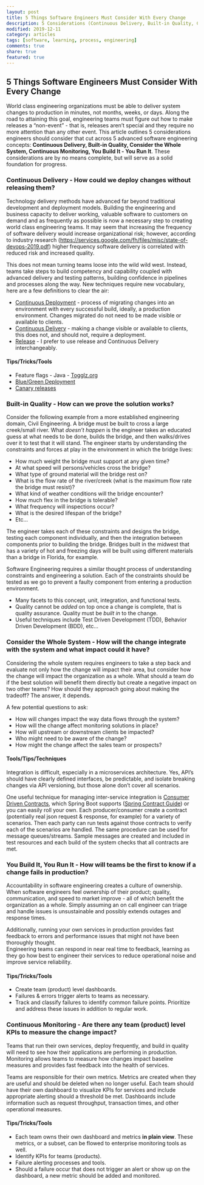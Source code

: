 ```yaml
---
layout: post
title: 5 Things Software Engineers Must Consider With Every Change
description: 5 Considerations (Continuous Delivery, Built-in Quality, Consider the Whole System, Continuous Monitoring, You Build It - You Run It) Software Engineers should take into account with each change.
modified: 2019-12-11
category: articles
tags: [software, learning, process, engineering]
comments: true
share: true
featured: true
---
```


## 5 Things Software Engineers Must Consider With Every Change

World class engineering organizations must be able to deliver system changes to 
production in minutes, not months, weeks, or days.  Along the road to attaining 
this goal, engineering teams must figure out how to make releases a 
“non-event” - that is, releases aren’t special and they require no more attention 
than any other event.  This article outlines 5 considerations engineers should 
consider that cut across 5 advanced software engineering 
concepts: **Continuous Delivery, Built-in Quality, Consider the Whole System, 
Continuous Monitoring, You Build It - You Run It**.  These considerations are by 
no means complete, but will serve as a solid foundation for progress.

### **Continuous Delivery** - How could we deploy changes without releasing them?

Technology delivery methods have advanced far beyond traditional development 
and deployment models.  Building the engineering and business capacity to 
deliver working, valuable software to customers on demand and as frequently 
as possible is now a necessary step to creating world class engineering 
teams.  It may seem that increasing the frequency of software delivery 
would increase organizational risk; however, according to industry 
research (https://services.google.com/fh/files/misc/state-of-devops-2019.pdf) 
higher frequency software delivery is correlated with reduced risk and 
increased quality.

This does not mean turning teams loose into the wild wild west. Instead, teams 
take steps to build competency and capability coupled with advanced delivery 
and testing patterns, building confidence in pipelines and processes along the 
way.  New techniques require new vocabulary, here are a few definitions to 
clear the air:

* <u>Continuous Deployment</u> - process of migrating changes into an environment 
with every successful build, ideally, a production environment.  Changes 
migrated do not need to be made visible or available to clients.
* <u>Continuous Delivery</u> - making a change visible or available to clients, this 
does not, and should not, require a deployment.
* <u>Release</u> - I prefer to use release and Continuous Delivery interchangeably.

#### Tips/Tricks/Tools

* Feature flags - Java - [Togglz.org](https://www.togglz.org)
* [Blue/Green Deployment](https://martinfowler.com/bliki/BlueGreenDeployment.html) 
* [Canary releases](https://martinfowler.com/bliki/CanaryRelease.html?ref=wellarchitected)

### **Built-in Quality** - How can we prove the solution works?
Consider the following example from a more established engineering domain, Civil 
Engineering.  A bridge must be built to cross a large creek/small river.  What 
*doesn’t happen* is the engineer takes an educated guess at what needs to be 
done, builds the bridge, and then walks/drives over it to test that it will 
stand.  The engineer starts by understanding the constraints and forces at 
play in the environment in which the bridge lives:

* How much weight the bridge must support at any given time?
* At what speed will persons/vehicles cross the bridge?
* What type of ground material will the bridge rest on?
* What is the flow rate of the river/creek (what is the maximum flow rate 
the bridge must resist)?
* What kind of weather conditions will the bridge encounter?
* How much flex in the bridge is tolerable?
* What frequency will inspections occur?
* What is the desired lifespan of the bridge?
* Etc…

The engineer takes each of these constraints and designs the bridge, testing 
each component individually, and then the integration between components 
prior to building the bridge.  Bridges built in the midwest that has a variety 
of hot and freezing days will be built using different materials than a 
bridge in Florida, for example.

Software Engineering requires a similar thought process of understanding 
constraints and engineering a solution.  Each of the constraints should 
be tested as we go to prevent a faulty component from entering a 
production environment.

* Many facets to this concept, unit, integration, and functional tests.
* Quality cannot be *added* on top once a change is complete, that is 
quality assurance.  Quality must be *built in* to the change.  
* Useful techniques include Test Driven Development (TDD), Behavior 
Driven Development (BDD), etc...

### **Consider the Whole System** - How will the change integrate with the system and what impact could it have?

Considering the whole system requires engineers to take a step back and 
evaluate not only how the change will impact their area, but consider how 
the change will impact the organization as a whole.  What should a team do 
if the best solution will benefit them directly but create a negative impact 
on two other teams?  How should they approach going about making the 
tradeoff?  The answer, it depends.

A few potential questions to ask:

* How will changes impact the way data flows through the system?
* How will the change affect monitoring solutions in place?
* How will upstream or downstream clients be impacted?
* Who might need to be aware of the change?
* How might the change affect the sales team or prospects?

#### Tools/Tips/Techniques

Integration is difficult, especially in a microservices architecture.  Yes, 
API’s should have clearly defined interfaces, be predictable, and isolate 
breaking changes via API versioning, but those alone don’t cover all scenarios.

One useful technique for managing inter-service integration is 
[Consumer Driven Contracts](https://martinfowler.com/articles/consumerDrivenContracts.html), 
which Spring Boot supports 
([Spring Contract Guide](https://spring.io/guides/gs/contract-rest/)) or you 
can easily roll your own.  Each producer/consumer create a contract 
(potentially real json request & response, for example) for a variety of 
scenarios.  Then each party can run tests against those contracts to verify 
each of the scenarios are handled.  The same procedure can be used for 
message queues/streams.  Sample messages are created and included in test 
resources and each build of the system checks that all contracts are met.

### **You Build It, You Run It** - How will teams be the first to know if a change fails in production?

Accountability in software engineering creates a culture of ownership.  When 
software engineers feel ownership of their product; quality, communication, 
and speed to market improve - all of which benefit the organization as a 
whole.  Simply assuming an on call engineer can triage and handle issues is 
unsustainable and possibly extends outages and response times.

Additionally, running your own services in production provides fast feedback 
to errors and performance issues that might not have been thoroughly thought.  
Engineering teams can respond in near real time to feedback, learning as 
they go how best to engineer their services to reduce operational noise and 
improve service reliability.

#### Tips/Tricks/Tools

* Create team (product) level dashboards.
* Failures & errors trigger alerts to teams as necessary.
* Track and classify failures to identify common failure points.  Prioritize 
and address these issues in addition to regular work.

### **Continuous Monitoring** - Are there any team (product) level KPIs to measure the change impact? 

Teams that run their own services, deploy frequently, and build in quality 
will need to see how their applications are performing in production.  
Monitoring allows teams to measure how changes impact baseline measures and 
provides fast feedback into the health of services.  

Teams are responsible for their own metrics.  Metrics are created when 
they are useful and should be deleted when no longer useful.  Each team 
should have their own dashboard to visualize KPIs for services and include 
appropriate alerting should a threshold be met.  Dashboards include 
information such as request throughput, transaction times, and other 
operational measures.

#### Tips/Tricks/Tools

* Each team owns their own dashboard and metrics **in plain view**.  These 
metrics, or a subset, can be flowed to enterprise monitoring tools as well.
* Identify KPIs for teams (products).
* Failure alerting processes and tools.
* Should a failure occur that does not trigger an alert or show up on the 
dashboard, a new metric should be added and monitored.
